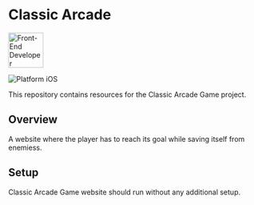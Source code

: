 # Classic Arcade
<img src="https://s3-us-west-1.amazonaws.com/udacity-content/degrees/catalog-images/nd001.png" alt="Front-End Developer Nanodegree logo" height="70" >

![Platform iOS](https://img.shields.io/badge/nanodegree-frontend-blue.svg)

This repository contains resources for the Classic Arcade Game project.

## Overview

 A website where the player has to reach its goal while saving itself from enemiess.

## Setup

Classic Arcade Game website should run without any additional setup.


